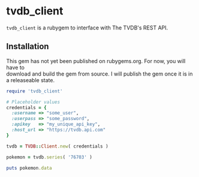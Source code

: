 # tvdb_client

`tvdb_client` is a rubygem to interface with The TVDB's REST API.

## Installation

This gem has not yet been published on rubygems.org. For now, you will have to  
download and build the gem from source. I will publish the gem once it is in  
a releaseable state.

```ruby
require 'tvdb_client'

# Placeholder values
credentials = {
  :username => "some_user",
  :userpass => "some_password",
  :apikey   => "my_unique_api_key",
  :host_url => "https://tvdb.api.com"
}

tvdb = TVDB::Client.new( credentials )

pokemon = tvdb.series( '76703' )

puts pokemon.data
```
